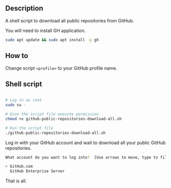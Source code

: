## Description

A shell script to download all public repositories from GitHub.

You will need to install GH application.

```bash
sudo apt update && sudo apt install -y gh
```
## How to

Change script ```<profile>``` to your GitHub profile name.

## Shell script

```bash

# Log in as root
sudo su -

# Give the script file execute permission
chmod +x github-public-repositories-download-all.sh

# Run the script file
./github-public-repositories-download-all.sh
```
Log in with your GitHub account and wait to download all your public GitHub repositories.

```bash
What account do you want to log into?  [Use arrows to move, type to filter]

> GitHub.com
  GitHub Enterprise Server
```
That is all.
